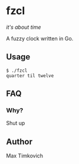 # fzcl
*it's about time*

A fuzzy clock written in Go.

## Usage

```
$ ./fzcl
quarter til twelve
```

## FAQ

### Why?

Shut up

## Author

Max Timkovich
